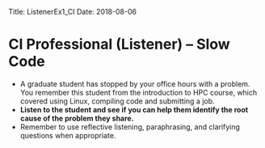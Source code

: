 Title: ListenerEx1_CI
Date: 2018-08-06

# CI Professional (Listener) – Slow Code

- A graduate student has stopped by your office hours with a problem. You remember this student from the introduction to HPC course, which covered using Linux, compiling code and submitting a job.  
- **Listen to the student and see if you can help them identify the root cause of the problem they share.**
- Remember to use reflective listening, paraphrasing, and clarifying questions when appropriate.

